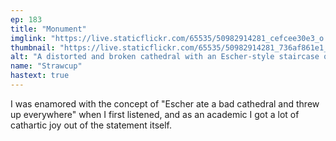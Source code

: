 ```yaml
---
ep: 183
title: "Monument"
imglink: "https://live.staticflickr.com/65535/50982914281_cefcee30e3_o.jpg"
thumbnail: "https://live.staticflickr.com/65535/50982914281_736af861e1_q.jpg"
alt: "A distorted and broken cathedral with an Escher-style staircase on the left edge. In the centre of the cathedral is an eye shaped window, with a green rose window as its iris. There is a diagonal eye in the sky behind the cathedral, and in the ground underneath it all a person is falling towards a brutal peer review"
name: "Strawcup"
hastext: true
---
```

I was enamored with the concept of "Escher ate a bad cathedral and threw up everywhere" when I first listened, and as an academic I got a lot of cathartic joy out of the statement itself.
